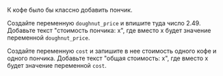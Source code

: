К кофе было бы классно добавить пончик.

Создайте переменную `doughnut_price` и впишите туда число 2.49. Добавьте текст "стоимость пончика: х", где вместо x будет значение переменной `doughnut_price`.

Создайте переменную `cost` и запишите в нее стоимость одного кофе и одного пончика. Добавьте текст "общая стоимость: х", где вместо x будет значение переменной `cost`.